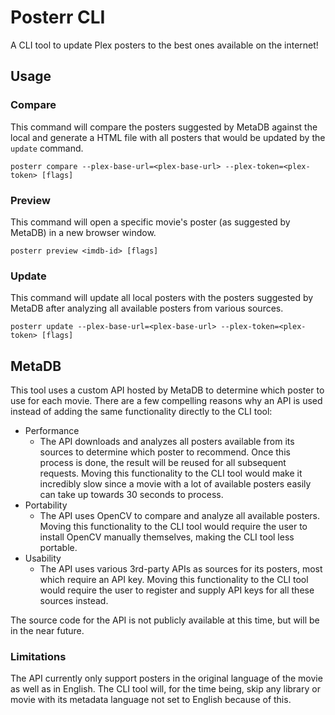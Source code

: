 # Posterr CLI

A CLI tool to update Plex posters to the best ones available on the internet!

## Usage

### Compare

This command will compare the posters suggested by MetaDB against the local and generate a HTML file with all posters
that would be updated by the `update` command. 

```
posterr compare --plex-base-url=<plex-base-url> --plex-token=<plex-token> [flags]
```

### Preview

This command will open a specific movie's poster (as suggested by MetaDB) in a new browser window.

```
posterr preview <imdb-id> [flags]
```

### Update

This command will update all local posters with the posters suggested by MetaDB after analyzing all available posters
from various sources.

```
posterr update --plex-base-url=<plex-base-url> --plex-token=<plex-token> [flags]
```

## MetaDB

This tool uses a custom API hosted by MetaDB to determine which poster to use for each movie. There are a few compelling
reasons why an API is used instead of adding the same functionality directly to the CLI tool:

- Performance
  - The API downloads and analyzes all posters available from its sources to determine which poster to recommend. Once
    this process is done, the result will be reused for all subsequent requests. Moving this functionality to the CLI
    tool would make it incredibly slow since a movie with a lot of available posters easily can take up towards 30
    seconds to process.
- Portability
  - The API uses OpenCV to compare and analyze all available posters. Moving this functionality to the CLI tool would
    require the user to install OpenCV manually themselves, making the CLI tool less portable. 
- Usability
  - The API uses various 3rd-party APIs as sources for its posters, most which require an API key. Moving this
    functionality to the CLI tool would require the user to register and supply API keys for all these sources instead.

The source code for the API is not publicly available at this time, but will be in the near future.

### Limitations

The API currently only support posters in the original language of the movie as well as in English. The CLI tool will,
for the time being, skip any library or movie with its metadata language not set to English because of this.